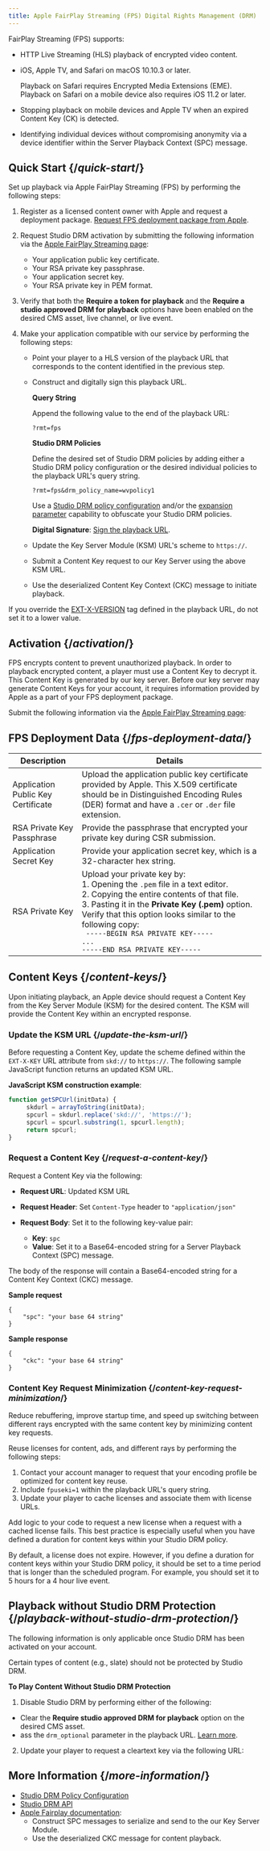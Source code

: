 ```yaml
---
title: Apple FairPlay Streaming (FPS) Digital Rights Management (DRM)
---
```


FairPlay Streaming (FPS) supports:

- HTTP Live Streaming (HLS) playback of encrypted video content.
- iOS, Apple TV, and Safari on macOS 10.10.3 or later.

    <Info>Playback on Safari requires Encrypted Media Extensions (EME). Playback on Safari on a mobile device also requires iOS 11.2 or later.</Info>

- Stopping playback on mobile devices and Apple TV when an expired Content Key (CK) is detected.
- Identifying individual devices without compromising anonymity via a device identifier within the Server Playback Context (SPC) message.

## Quick Start  {/*quick-start*/}

Set up playback via Apple FairPlay Streaming (FPS) by performing the following steps:

1. Register as a licensed content owner with Apple and request a deployment package. [Request FPS deployment package from Apple](https://developer.apple.com/contact/fps/).

2. Request Studio DRM activation by submitting the following information via the [Apple FairPlay Streaming page](https://cms.uplynk.com/static/cms2/index.html#/settings/apple-fairplay-streaming):

   - Your application public key certificate.
   - Your RSA private key passphrase.
   - Your application secret key.
   - Your RSA private key in PEM format.

3. Verify that both the **Require a token for playback** and the **Require a studio approved DRM for playback** options have been enabled on the desired CMS asset, live channel, or live event.

4. Make your application compatible with our service by performing the following steps:

   - Point your player to a HLS version of the playback URL that corresponds to the content identified in the previous step.
   - Construct and digitally sign this playback URL.

     **Query String**

     Append the following value to the end of the playback URL:
     ```plaintext
     ?rmt=fps
     ```

     **Studio DRM Policies**

        Define the desired set of Studio DRM policies by adding either a Studio DRM policy configuration or the desired individual policies to the playback URL's query string.

        ```plaintext
        ?rmt=fps&drm_policy_name=wvpolicy1
        ```

        <Info>Use a [Studio DRM policy configuration](/uplynk/manage/content_protection/policy_configuration) and/or the [expansion parameter](/uplynk/deliver/playback_urls/#core-identification-parameters) capability to obfuscate your Studio DRM policies.</Info>

      **Digital Signature**: [Sign the playback URL](/uplynk/deliver/playback_urls/#signing-playback-urls-with-token).

   - Update the Key Server Module (KSM) URL's scheme to `https://`.
   - Submit a Content Key request to our Key Server using the above KSM URL.
   - Use the deserialized Content Key Context (CKC) message to initiate playback.

<Warning>If you override the [EXT-X-VERSION](https://developer.apple.com/documentation/http_live_streaming/about_the_ext-x-version_tag) tag defined in the playback URL, do not set it to a lower value.</Warning>

## Activation  {/*activation*/}

FPS encrypts content to prevent unauthorized playback. In order to playback encrypted content, a player must use a Content Key to decrypt it. This Content Key is generated by our key server. Before our key server may generate Content Keys for your account, it requires information provided by Apple as a part of your FPS deployment package.

Submit the following information via the [Apple FairPlay Streaming page](https://cms.uplynk.com/static/cms2/index.html#/settings/apple-fairplay-streaming):


## FPS Deployment Data  {/*fps-deployment-data*/}

| Description | Details |
|-----------------|-------------|
| Application Public Key Certificate | Upload the application public key certificate provided by Apple. This X.509 certificate should be in Distinguished Encoding Rules (DER) format and have a `.cer` or `.der` file extension. |
| RSA Private Key Passphrase | Provide the passphrase that encrypted your private key during CSR submission. |
| Application Secret Key | Provide your application secret key, which is a 32-character hex string. |
| RSA Private Key | Upload your private key by: <br /> 1. Opening the `.pem` file in a text editor. <br /> 2. Copying the entire contents of that file. <br /> 3. Pasting it in the **Private Key (.pem)** option. <br /> Verify that this option looks similar to the following copy: <br /> ` -----BEGIN RSA PRIVATE KEY-----` <br /> `...`<br /> `-----END RSA PRIVATE KEY----- ` |

## Content Keys  {/*content-keys*/}

Upon initiating playback, an Apple device should request a Content Key from the Key Server Module (KSM) for the desired content. The KSM will provide the Content Key within an encrypted response.

### Update the KSM URL  {/*update-the-ksm-url*/}

Before requesting a Content Key, update the scheme defined within the `EXT-X-KEY` URL attribute from `skd://` to `https://`. The following sample JavaScript function returns an updated KSM URL.

**JavaScript KSM construction example**:

```javascript
function getSPCUrl(initData) {
     skdurl = arrayToString(initData);
     spcurl = skdurl.replace('skd://', 'https://');
     spcurl = spcurl.substring(1, spcurl.length);
     return spcurl;
}
```

### Request a Content Key  {/*request-a-content-key*/}

Request a Content Key via the following:

- **Request URL**: Updated KSM URL
- **Request Header**: Set `Content-Type` header to `"application/json"`
- **Request Body**: Set it to the following key-value pair:

  - **Key**: `spc`
  - **Value**: Set it to a Base64-encoded string for a Server Playback Context (SPC) message.

The body of the response will contain a Base64-encoded string for a Content Key Context (CKC) message.

**Sample request**

```
{
	"spc": "your base 64 string"
}
```

**Sample response**

```
{
	"ckc": "your base 64 string"
}
```

### Content Key Request Minimization  {/*content-key-request-minimization*/}

Reduce rebuffering, improve startup time, and speed up switching between different rays encrypted with the same content key by minimizing content key requests.

Reuse licenses for content, ads, and different rays by performing the following steps:

1. Contact your account manager to request that your encoding profile be optimized for content key reuse.
2. Include `fpuseki=1` within the playback URL's query string.
3. Update your player to cache licenses and associate them with license URLs.

<Tip>Add logic to your code to request a new license when a request with a cached license fails. This best practice is especially useful when you have defined a duration for content keys within your Studio DRM policy.</Tip>

<Info>By default, a license does not expire. However, if you define a duration for content keys within your Studio DRM policy, it should be set to a time period that is longer than the scheduled program. For example, you should set it to 5 hours for a 4 hour live event.</Info>

## Playback without Studio DRM Protection  {/*playback-without-studio-drm-protection*/}

<Info>The following information is only applicable once Studio DRM has been activated on your account.</Info>

Certain types of content (e.g., slate) should not be protected by Studio DRM.

**To Play Content Without Studio DRM Protection**

1. Disable Studio DRM by performing either of the following:

- Clear the **Require studio approved DRM for playback** option on the desired CMS asset.
- ass the `drm_optional` parameter in the playback URL. [Learn more](/uplynk/acquire/playback_urls/customize_playback_via_parameters/#disable-studio-drm).

2. Update your player to request a cleartext key via the following URL:



## More Information  {/*more-information*/}

- [Studio DRM Policy Configuration](/uplynk/manage/content_protection/policy_configuration)
- [Studio DRM API](https://docs.edgecast.com/video/Content/Develop/Studio-DRM-API.htm)
- [Apple Fairplay documentation](https://developer.apple.com/streaming/fps/):
   - Construct SPC messages to serialize and send to the our Key Server Module.
   - Use the deserialized CKC message for content playback.
